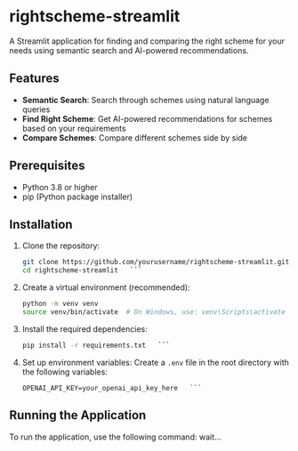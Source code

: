 # rightscheme-streamlit

A Streamlit application for finding and comparing the right scheme for your needs using semantic search and AI-powered recommendations.

## Features

- **Semantic Search**: Search through schemes using natural language queries
- **Find Right Scheme**: Get AI-powered recommendations for schemes based on your requirements
- **Compare Schemes**: Compare different schemes side by side

## Prerequisites

- Python 3.8 or higher
- pip (Python package installer)

## Installation

1. Clone the repository:
   ```bash
   git clone https://github.com/yourusername/rightscheme-streamlit.git
   cd rightscheme-streamlit   ```

2. Create a virtual environment (recommended):
   ```bash
   python -m venv venv
   source venv/bin/activate  # On Windows, use: venv\Scripts\activate   ```

3. Install the required dependencies:
   ```bash
   pip install -r requirements.txt   ```

4. Set up environment variables:
   Create a `.env` file in the root directory with the following variables:
   ```plaintext
   OPENAI_API_KEY=your_openai_api_key_here   ```

## Running the Application

To run the application, use the following command:
wait...
